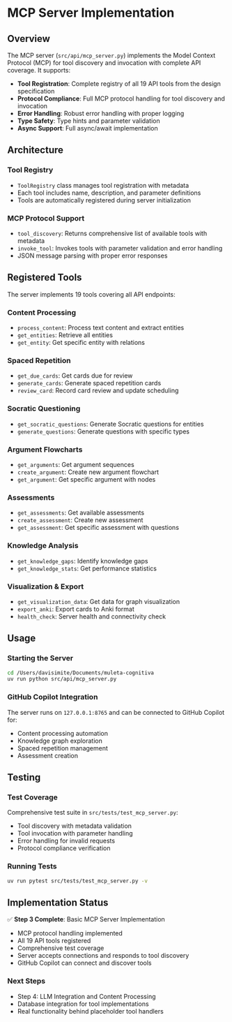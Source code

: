 # MCP Server Implementation

## Overview

The MCP server (`src/api/mcp_server.py`) implements the Model Context Protocol (MCP) for tool discovery and invocation with complete API coverage. It supports:

- **Tool Registration**: Complete registry of all 19 API tools from the design specification
- **Protocol Compliance**: Full MCP protocol handling for tool discovery and invocation
- **Error Handling**: Robust error handling with proper logging
- **Type Safety**: Type hints and parameter validation
- **Async Support**: Full async/await implementation

## Architecture

### Tool Registry
- `ToolRegistry` class manages tool registration with metadata
- Each tool includes name, description, and parameter definitions
- Tools are automatically registered during server initialization

### MCP Protocol Support
- `tool_discovery`: Returns comprehensive list of available tools with metadata
- `invoke_tool`: Invokes tools with parameter validation and error handling
- JSON message parsing with proper error responses

## Registered Tools

The server implements 19 tools covering all API endpoints:

### Content Processing
- `process_content`: Process text content and extract entities
- `get_entities`: Retrieve all entities
- `get_entity`: Get specific entity with relations

### Spaced Repetition
- `get_due_cards`: Get cards due for review
- `generate_cards`: Generate spaced repetition cards
- `review_card`: Record card review and update scheduling

### Socratic Questioning
- `get_socratic_questions`: Generate Socratic questions for entities
- `generate_questions`: Generate questions with specific types

### Argument Flowcharts
- `get_arguments`: Get argument sequences
- `create_argument`: Create new argument flowchart
- `get_argument`: Get specific argument with nodes

### Assessments
- `get_assessments`: Get available assessments
- `create_assessment`: Create new assessment
- `get_assessment`: Get specific assessment with questions

### Knowledge Analysis
- `get_knowledge_gaps`: Identify knowledge gaps
- `get_knowledge_stats`: Get performance statistics

### Visualization & Export
- `get_visualization_data`: Get data for graph visualization
- `export_anki`: Export cards to Anki format
- `health_check`: Server health and connectivity check

## Usage

### Starting the Server
```sh
cd /Users/davisimite/Documents/muleta-cognitiva
uv run python src/api/mcp_server.py
```

### GitHub Copilot Integration
The server runs on `127.0.0.1:8765` and can be connected to GitHub Copilot for:
- Content processing automation
- Knowledge graph exploration
- Spaced repetition management
- Assessment creation

## Testing

### Test Coverage
Comprehensive test suite in `src/tests/test_mcp_server.py`:
- Tool discovery with metadata validation
- Tool invocation with parameter handling
- Error handling for invalid requests
- Protocol compliance verification

### Running Tests
```sh
uv run pytest src/tests/test_mcp_server.py -v
```

## Implementation Status

✅ **Step 3 Complete**: Basic MCP Server Implementation
- MCP protocol handling implemented
- All 19 API tools registered
- Comprehensive test coverage
- Server accepts connections and responds to tool discovery
- GitHub Copilot can connect and discover tools

### Next Steps
- Step 4: LLM Integration and Content Processing
- Database integration for tool implementations
- Real functionality behind placeholder tool handlers
